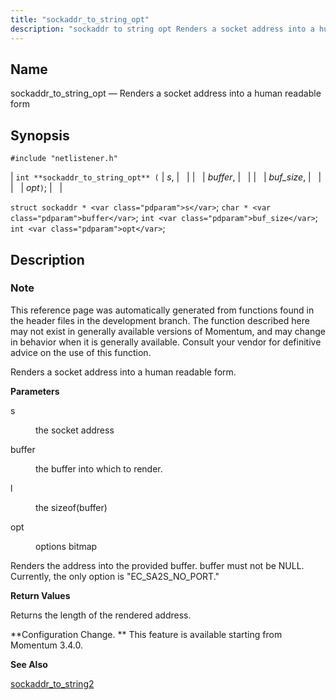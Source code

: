 ```yaml
---
title: "sockaddr_to_string_opt"
description: "sockaddr to string opt Renders a socket address into a human readable form int sockaddr to string opt s buffer buf size opt struct sockaddr s char buffer int buf size int opt This reference page was automatically generated from functions found in the header files in the development branch..."
---
```


<a name="apis.sockaddr_to_string_opt"></a> 
## Name

sockaddr_to_string_opt — Renders a socket address into a human readable form

## Synopsis

`#include "netlistener.h"`

| `int **sockaddr_to_string_opt** (` | <var class="pdparam">s</var>, |   |
|   | <var class="pdparam">buffer</var>, |   |
|   | <var class="pdparam">buf_size</var>, |   |
|   | <var class="pdparam">opt</var>`)`; |   |

`struct sockaddr * <var class="pdparam">s</var>`;
`char * <var class="pdparam">buffer</var>`;
`int <var class="pdparam">buf_size</var>`;
`int <var class="pdparam">opt</var>`;<a name="idp62234384"></a> 
## Description

### Note

This reference page was automatically generated from functions found in the header files in the development branch. The function described here may not exist in generally available versions of Momentum, and may change in behavior when it is generally available. Consult your vendor for definitive advice on the use of this function.

Renders a socket address into a human readable form.

**<a name="idp62237264"></a> Parameters**

<dl class="variablelist">

<dt>s</dt>

<dd>

the socket address

</dd>

<dt>buffer</dt>

<dd>

the buffer into which to render.

</dd>

<dt>l</dt>

<dd>

the sizeof(buffer)

</dd>

<dt>opt</dt>

<dd>

options bitmap

</dd>

</dl>

Renders the address into the provided buffer. buffer must not be NULL. Currently, the only option is "EC_SA2S_NO_PORT."

**<a name="idp62246048"></a> Return Values**

Returns the length of the rendered address.

**Configuration Change. ** This feature is available starting from Momentum 3.4.0.

**<a name="idp62248640"></a> See Also**

[sockaddr_to_string2](/momentum/3/3-api/apis-sockaddr-to-string-2)